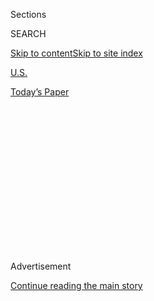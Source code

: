 <div id="app">

<div>

<div>

<div>

<div class="NYTAppHideMasthead css-1q2w90k e1suatyy0">

<div class="section css-ui9rw0 e1suatyy2">

<div class="css-eph4ug er09x8g0">

<div class="css-6n7j50">

</div>

<span class="css-1dv1kvn">Sections</span>

<div class="css-10488qs">

<span class="css-1dv1kvn">SEARCH</span>

</div>

[Skip to content](#site-content)[Skip to site
index](#site-index)

</div>

<div id="masthead-section-label" class="css-1wr3we4 eaxe0e00">

[U.S.](https://www.nytimes.com/section/us)

</div>

<div class="css-10698na e1huz5gh0">

</div>

</div>

<div id="masthead-bar-one" class="section hasLinks css-15hmgas e1csuq9d3">

<div class="css-uqyvli e1csuq9d0">

</div>

<div class="css-1uqjmks e1csuq9d1">

</div>

<div class="css-9e9ivx">

[](https://myaccount.nytimes.com/auth/login?response_type=cookie&client_id=vi)

</div>

<div class="css-1bvtpon e1csuq9d2">

[Today’s
Paper](https://www.nytimes.com/section/todayspaper)

</div>

</div>

</div>

</div>

<div data-aria-hidden="false">

<div id="site-content" data-role="main">

<div>

<div class="css-1aor85t" style="opacity:0.000000001;z-index:-1;visibility:hidden">

<div class="css-1hqnpie">

<div class="css-epjblv">

<span class="css-17xtcya">[U.S.](/section/us)</span><span class="css-x15j1o">|</span><span class="css-fwqvlz">Lobbyists,
Law Firms and Trade Groups Took Small-Business
Loans</span>

</div>

<div class="css-k008qs">

<div class="css-1iwv8en">

<span class="css-18z7m18"></span>

<div>

</div>

</div>

<span class="css-1n6z4y">https://nyti.ms/31OWIHj</span>

<div class="css-1705lsu">

<div class="css-4xjgmj">

<div class="css-4skfbu" data-role="toolbar" data-aria-label="Social Media Share buttons, Save button, and Comments Panel with current comment count" data-testid="share-tools">

  - 
  - 
  - 
  - 
    
    <div class="css-6n7j50">
    
    </div>

  - 
  - 

</div>

</div>

</div>

</div>

</div>

</div>

<div id="NYT_TOP_BANNER_REGION" class="css-13pd83m">

</div>

<div id="top-wrapper" class="css-1sy8kpn">

<div id="top-slug" class="css-l9onyx">

Advertisement

</div>

[Continue reading the main
story](#after-top)

<div class="ad top-wrapper" style="text-align:center;height:100%;display:block;min-height:250px">

<div id="top" class="place-ad" data-position="top" data-size-key="top">

</div>

</div>

<div id="after-top">

</div>

</div>

<div>

<div id="sponsor-wrapper" class="css-1hyfx7x">

<div id="sponsor-slug" class="css-19vbshk">

Supported by

</div>

[Continue reading the main
story](#after-sponsor)

<div id="sponsor" class="ad sponsor-wrapper" style="text-align:center;height:100%;display:block">

</div>

<div id="after-sponsor">

</div>

</div>

<div class="css-186x18t">

</div>

<div class="css-1vkm6nb ehdk2mb0">

# Lobbyists, Law Firms and Trade Groups Took Small-Business Loans

</div>

The Trump administration began releasing details of which businesses
received Paycheck Protection Program aid.

<div class="css-79elbk" data-testid="photoviewer-wrapper">

<div class="css-z3e15g" data-testid="photoviewer-wrapper-hidden">

</div>

<div class="css-1a48zt4 ehw59r15" data-testid="photoviewer-children">

![<span class="css-16f3y1r e13ogyst0" data-aria-hidden="true">Treasury
Secretary Steven Mnuchin, under pressure from Congress, is releasing
data about where Paycheck Protection Program loans have
gone.</span><span class="css-cnj6d5 e1z0qqy90" itemprop="copyrightHolder"><span class="css-1ly73wi e1tej78p0">Credit...</span><span><span>Michael
Reynolds/EPA</span></span></span>](https://static01.nyt.com/images/2020/07/03/business/06dc-virus-ppp-01/merlin_174150666_98a0fe57-e474-4bb8-b4fa-0f7fc9667f4c-articleLarge.jpg?quality=75&auto=webp&disable=upscale)

</div>

</div>

<div class="css-18e8msd">

<div class="css-vp77d3 epjyd6m0">

<div class="css-1baulvz">

By [<span class="css-1baulvz" itemprop="name">Jeanna
Smialek</span>](https://www.nytimes.com/by/jeanna-smialek),
[<span class="css-1baulvz" itemprop="name">Jim
Tankersley</span>](https://www.nytimes.com/by/jim-tankersley) and
[<span class="css-1baulvz last-byline" itemprop="name">Luke
Broadwater</span>](https://www.nytimes.com/by/luke-broadwater)

</div>

</div>

  - 
    
    <div class="css-ld3wwf e16638kd2">
    
    Published July 6, 2020Updated July 7,
    2020
    
    </div>

  - 
    
    <div class="css-4xjgmj">
    
    <div class="css-pvvomx" data-role="toolbar" data-aria-label="Social Media Share buttons, Save button, and Comments Panel with current comment count" data-testid="share-tools">
    
      - 
      - 
      - 
      - 
        
        <div class="css-6n7j50">
        
        </div>
    
      - 
      - 
    
    </div>
    
    </div>

</div>

</div>

<div class="section meteredContent css-1r7ky0e" name="articleBody" itemprop="articleBody">

<div class="css-1fanzo5 StoryBodyCompanionColumn">

<div class="css-53u6y8">

WASHINGTON — The Trump administration, [under
pressure](https://www.nytimes.com/2020/06/15/us/politics/coronavirus-ppp-trump-congress.html)
to reveal which companies received loans from a $660 billion program
intended to keep small businesses afloat, on Monday [released
data](https://home.treasury.gov/news/press-releases/sm1052) showing that
restaurants, medical offices and car dealerships ranked high among the
top loan recipients.

The detailed information from the Paycheck Protection Program was
confined to companies that received loans of more than $150,000. The
administration said 86.5 percent of the loans were for less than that
amount, so the snapshot captured only one sliver of businesses that
tapped funds. So far, banks have made about 4.9 million loans through
the program, with an average size of $107,000.

Nearly 5,000 businesses received individual loans between $5 million and
$10 million, according to the data. The administration included ranges
for the amounts, not specific figures.

And the figures did not include details on the roughly $30 billion in
loans that were returned as companies [realized that they were not
eligible](https://www.nytimes.com/2020/06/10/business/Small-business-loans-ppp.html)
for the program, worried that they couldn’t meet program requirements or
reacted to a [public
outcry](https://www.nytimes.com/2020/04/28/us/politics/coronavirus-treasury-payment-protection-program.html)
about big firms getting funds.

</div>

</div>

<div class="css-1fanzo5 StoryBodyCompanionColumn">

<div class="css-53u6y8">

Restaurants, medical offices and car dealerships were the top recipients
of large loans from the program. More than 40,000 full- or
limited-service restaurants received loans worth as much as $32 billion,
according to the ranges provided by the government.

Sprinkled among the beneficiaries were businesses that are likely to
attract scrutiny, including a fancy sushi restaurant at the Trump
International Hotel in Washington; Kanye West’s company, Yeezy; and
President Trump’s longtime personal lawyer.

Washington lobbying shops, high-priced law firms and special-interest
groups also received big loans, according to the administration, the
latest indication of how the government’s centerpiece effort to shore up
mom-and-pop shops set off a race by organizations far afield from Main
Street to secure federal money. The disclosure could [further fuel
outrage](https://www.nytimes.com/2020/04/28/us/politics/coronavirus-treasury-payment-protection-program.html)
toward the program, which has been complicated by revelations that
large, publicly traded companies were taking big loans and concerns that
it might leave borrowers saddled with debt.

“My 1,000-foot takeaway is that the government was handing out free
money and the line went around the corner,” said Aaron Klein, a fellow
in economic studies at the Brookings Institution in Washington. “This is
not your mom-and-pop shop on Main Street.”

The administration said the Paycheck Protection Program had helped to
support more than 50 million jobs. The share of overall small-business
payroll supported per state ranged from 72 percent in Virginia to 96
percent in Florida, according to the Treasury Department.

</div>

</div>

<div class="css-1fanzo5 StoryBodyCompanionColumn">

<div class="css-53u6y8">

The program provides forgivable loans to companies that have 500 or
fewer employees and meet certain requirements, such as using the bulk of
the money to keep workers on the payroll. Lenders are responsible for
reviewing recipients’ forgiveness applications to verify that they
complied with the program’s rules.

More than 100 law firms received loans ranging from $1 million to $10
million, the data showed. The list included well-known names like Boies
Schiller Flexner, the high-priced law firm run by David Boies, which
received between $5 million and $10 million. “We don’t comment on our
financials,” the firm said.

Kasowitz Benson Torres, founded and run by Mr. Trump’s longtime personal
lawyer, Marc E. Kasowitz, received a loan for between $5 million and $10
million. The firm represented Mr. Trump for over a decade before he was
elected president, both in his business dealings and in other matters,
such as helping him keep [divorce records
sealed](https://www.kasowitz.com/evidence/media/kasowitz-successfully-defends-donald-trump-keeping-divorce-records-sealed).
Mr. Kasowitz and the firm also
[represented](https://www.nytimes.com/2018/03/25/us/politics/trump-lawyers-digenova.html)
Mr. Trump during Robert S. Mueller III’s investigation into Russian
interference in the 2016 presidential election.

Mr. Trump later [diminished the role of Mr.
Kasowitz](https://www.nytimes.com/2018/09/18/us/politics/trump-legal-team-lawyers.html)
in his dealings with Mr. Mueller’s investigators. A spokeswoman for
Kasowitz Benson Torres said the loan, along with cost-cutting, “enabled
us to preserve the jobs of our hundreds of employees at full salary and
benefits without interruption.”

The president also appears to have benefited from government support, at
least indirectly. While the Trump Organization did not apply for loans
under the program, the data showed that dozens of tenants at buildings
owned by Mr. Trump or managed by his companies received funds.

One reported recipient was a hair salon in the president’s hotel in
Chicago. More than 20 businesses listed at 40 Wall Street, an office
building near the New York Stock Exchange that Mr. Trump has owned since
the mid-1990s, also reportedly received government loans totaling at
least $20 million. Among the recipients were law offices, financial
service firms and nonprofit organizations.

Sushi Nakazawa, a restaurant at the Trump International Hotel in
Washington, received a loan of between $150,000 and $350,000. The
company did not respond to a request for comment about how it planned to
use the funds.

</div>

</div>

<div class="css-1fanzo5 StoryBodyCompanionColumn">

<div class="css-53u6y8">

Some loan recipients are connected to the president’s son-in-law and
senior adviser, Jared Kushner. The data show that a loan of between
$350,000 and $1 million was made to Esplanade Livingston, a Kushner
family entity that owns the land in Livingston, N.J., where the family’s
Westminster Hotel is. In 2018, Mr. Kushner divested his stake in the
entity, from which he once derived income generated by that hotel.

Princeton Forrestal, a real estate entity owned by various members of
the Kushner family not including Mr. Kushner, received a loan of between
$1 million and $2 million.

“Several of our hotels have applied for federal loans, in accordance
with all guidelines, with a vast majority of funds going to furloughed
employees,” said Pete Febo, Kushner Companies’ chief operating officer.

The Paycheck Protection Program, which was included in the $2 trillion
stimulus bill passed by lawmakers in March, also benefited several
members of Congress.

Car dealerships connected to Representative Mike Kelly, Republican of
Pennsylvania, received three loans, each between $150,000 and $350,000.
Mr. Kelly, a multimillionaire, owns Mike Kelly Automotive Group, Mike
Kelly Automotive L.P.; and Mike Kelly Hyundai, all of which accepted
loans.

Andrew Eisenberger, spokesman for Mr. Kelly, said that the congressman
had properly followed the rules of the disaster aid program and that the
money would be used “to sustain the income of workers who would
otherwise have been without pay or employment at no fault of their own
during the coronavirus pandemic.”

Businesses associated with other members of Congress or their relatives,
both Democrats and Republicans, received similar disaster aid. They
included a farm and other businesses owned by Representative Vicky
Harzler, Republican of Missouri, and her husband. Ms. Harzler [cited the
need](https://hartzler.house.gov/media-center/press-releases/hartzler-small-business-among-47000-missouri-companies-utilize-paycheck)
“to ensure the continued ability to maintain the employment of all team
members during this time.”

</div>

</div>

<div class="css-1fanzo5 StoryBodyCompanionColumn">

<div class="css-53u6y8">

A New York shipping business owned by the family of Transportation
Secretary Elaine Chao, the wife of the Senate majority leader, Mitch
McConnell, received at least $350,000, according to the data. A person
familiar with the company, [Foremost
Group](https://www.nytimes.com/2019/09/16/us/politics/elaine-chao-house-investigation.html),
said that the loan was for less than $500,000 and that no employees had
been laid off during the pandemic. Ms. Chao has no formal affiliation or
stake in the business. In 2008, she and Mr. McConnell received millions
of dollars in gifts from her father, James, who ran the company until
2018.

Many of the biggest and most influential lobbying and political
consulting firms received money — despite prohibitions intended to
restrict access — most likely qualifying by highlighting lines of
business that fell outside the restrictions.

Wiley Rein, which has a large lobbying practice focusing on trade
issues, received between $5 million and $10 million, according to the
data. Van Ness Feldman and Beveridge & Diamond, two law firms that focus
on helping energy industry clients push their agendas in Washington,
received loans between $2 million and $5 million, according to the
administration.

A firm that raises money for Mr. Trump’s re-election campaign and the
Republican National Committee received a loan of more than $1 million,
according to the data set, while a company that produces Mr. Trump’s
political advertisements received between $350,000 and $1 million. So
did a consulting firm started by President Barack Obama’s former
campaign manager Jim Messina and one that Hillary Clinton’s 2008
campaign paid for communications consulting.

Several firms that advise companies on how to deal with the government,
but are not officially registered to lobby, were also said to have
received loans. They include companies run by former Secretary of State
Madeleine Albright, who served in the Clinton administration.

The administration listed loans worth between $350,000 and $1 million to
a consulting firm started by former Senator William S. Cohen, a Maine
Republican who also served in the Clinton administration as the
secretary of defense, and one run by a homeland security secretary in
the Bush administration, Michael Chertoff. And DCI Group AZ, a prominent
political and corporate consulting firm, collected as much as $5
million.

An affiliate of Americans for Tax Reform, the influential conservative
group that has been a vocal critic of government spending, received
between $150,000 and $350,000, according to the government’s data. In a
statement, the group said the foundation “was badly hurt by the
government shutdown” and “does not engage in lobbying.”

</div>

</div>

<div class="css-1fanzo5 StoryBodyCompanionColumn">

<div class="css-53u6y8">

A number of prominent private schools were listed as loan recipients,
despite [the
controversy](https://www.nytimes.com/2020/04/29/us/prep-schools-coronavirus-loans.html)
over whether such institutions should take the money.

In New York City, St. Ann’s School took a loan valued between $5 million
and $10 million. Kent Place School, a private school in New Jersey, was
reported to have received a loan worth between $1 million and $2
million.

Schools with political ties in the Washington area also received loans.
Sidwell Friends, which has educated the children of presidents, received
a loan worth between $5 million and $10 million, based on the data.
Georgetown Preparatory School, which the Supreme Court justices Brett
Kavanaugh and Neil Gorsuch attended, received a loan worth between $2
million and $5 million.

Georgetown Preparatory’s president, the Rev. James R. Van Dyke, said,
“We remain committed to doing all that we can to retain our immensely
talented faculty and staff,” adding that many of them accept salaries
and wages “lower than what they might earn in the for-profit sector or
the public school system.”

St. Andrew’s Episcopal School, where Mr. Trump’s youngest son is a
student, also received a loan.

Touring companies for rock bands also turned to the government for help
as concert venues around the country went dark to prevent the spread of
the virus.

A limited liability company called Eagles Touring Company II Foreign
received a loan between $350,000 and $1 million. Documents filed in
California show that the entity shares an agent with a similarly named
company whose president is Don Henley, a founding member of the Eagles,
the rock band that had to postpone its tour this spring.

Lil’ Jon Touring and [Nickelback
Touring 2](https://slack-redir.net/link?url=https%3A%2F%2Fbusinesssearch.sos.ca.gov%2FDocument%2FRetrievePDF%3FId%3D02813188-11505402),
among other acts, received loans between $150,000 and $350,000. Lil
Jon’s publicist, Tamar Juda, said that the artist had canceled over 75
shows since the beginning of the pandemic and that the funds allowed his
core touring staff to remain employed.

</div>

</div>

<div class="css-1fanzo5 StoryBodyCompanionColumn">

<div class="css-53u6y8">

Yeezy, which California [business
filings](https://businesssearch.sos.ca.gov/Document/RetrievePDF?Id=201613910148-27294586)
show is a holding company registered to Mr. West, received between $2
million and $5 million to support 106 jobs, based on the disclosures.
The holding company appears to be linked to Mr. West’s apparel brand,
having [recently
filed](https://tsdr.uspto.gov/documentviewer?caseId=sn90023673&docId=APP20200630084733#docIndex=1&page=1)
to trademark the phrase “West Day Ever” for use on clothing. Public
relations firms that have worked for Yeezy did not respond to emailed
requests for comment.

There was no apparent link between the amount of economic damage
suffered by states and how successful the small businesses in them were
at getting the loans from the program.

North Dakota, South Dakota, Nebraska and Kansas all saw loan approvals
of at least 90 percent of their eligible small-business payroll, even
though they rank among the [least-affected
states](https://taxfoundation.org/unemployment-insurance-claims/) in
terms of unemployment claims during the crisis. Two of the hardest-hit
states for claims, New York and California, saw loan approvals equal to
about three-quarters of their eligible payrolls; by that measure,
California companies would have received billions more from the program
if they had seen approvals at the same rate as the Plains states.

Reporting was contributed by Kenneth P. Vogel, Eric Lipton, David
McCabe, Steve Eder, Ben Protess, Stacy Cowley and Noam Scheiber.

</div>

</div>

</div>

<div>

</div>

<div>

</div>

<div>

</div>

<div>

<div id="bottom-wrapper" class="css-1ede5it">

<div id="bottom-slug" class="css-l9onyx">

Advertisement

</div>

[Continue reading the main
story](#after-bottom)

<div id="bottom" class="ad bottom-wrapper" style="text-align:center;height:100%;display:block;min-height:90px">

</div>

<div id="after-bottom">

</div>

</div>

</div>

</div>

</div>

## Site Index

<div>

</div>

## Site Information Navigation

  - [© <span>2020</span> <span>The New York Times
    Company</span>](https://help.nytimes.com/hc/en-us/articles/115014792127-Copyright-notice)

<!-- end list -->

  - [NYTCo](https://www.nytco.com/)
  - [Contact
    Us](https://help.nytimes.com/hc/en-us/articles/115015385887-Contact-Us)
  - [Work with us](https://www.nytco.com/careers/)
  - [Advertise](https://nytmediakit.com/)
  - [T Brand Studio](http://www.tbrandstudio.com/)
  - [Your Ad
    Choices](https://www.nytimes.com/privacy/cookie-policy#how-do-i-manage-trackers)
  - [Privacy](https://www.nytimes.com/privacy)
  - [Terms of
    Service](https://help.nytimes.com/hc/en-us/articles/115014893428-Terms-of-service)
  - [Terms of
    Sale](https://help.nytimes.com/hc/en-us/articles/115014893968-Terms-of-sale)
  - [Site
    Map](https://spiderbites.nytimes.com)
  - [Help](https://help.nytimes.com/hc/en-us)
  - [Subscriptions](https://www.nytimes.com/subscription?campaignId=37WXW)

</div>

</div>

</div>

</div>
